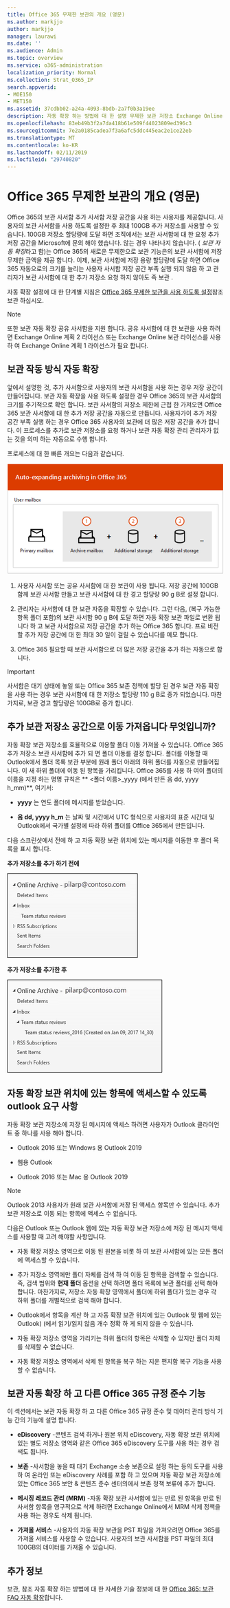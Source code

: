 ```yaml
---
title: Office 365 무제한 보관의 개요 (영문)
ms.author: markjjo
author: markjjo
manager: laurawi
ms.date: ''
ms.audience: Admin
ms.topic: overview
ms.service: o365-administration
localization_priority: Normal
ms.collection: Strat_O365_IP
search.appverid:
- MOE150
- MET150
ms.assetid: 37cdbb02-a24a-4093-8bdb-2a7f0b3a19ee
description: 자동 확장 하는 방법에 대 한 설명 무제한 보관 저장소 Exchange Online 사서함에 대 한 제공 Office 365의 보관,입니다.
ms.openlocfilehash: 83eb49b3f2a7da418b61e509f44023809ed396c3
ms.sourcegitcommit: 7e2a0185cadea7f3a6afc5ddc445eac2e1ce22eb
ms.translationtype: MT
ms.contentlocale: ko-KR
ms.lasthandoff: 02/11/2019
ms.locfileid: "29740820"
---
```

# <a name="overview-of-unlimited-archiving-in-office-365"></a>Office 365 무제한 보관의 개요 (영문)

Office 365의 보관 사서함 추가 사서함 저장 공간을 사용 하는 사용자를 제공합니다. 사용자의 보관 사서함을 사용 하도록 설정한 후 최대 100GB 추가 저장소를 사용할 수 있습니다. 100GB 저장소 할당량에 도달 하면 조직에서는 보관 사서함에 대 한 요청 추가 저장 공간을 Microsoft에 문의 해야 했습니다. 않는 경우 나타나지 않습니다. ( *보관 자동 확장*라고 함)는 Office 365의 새로운 무제한으로 보관 기능은의 보관 사서함에 저장 무제한 금액을 제공 합니다. 이제, 보관 사서함에 저장 용량 할당량에 도달 하면 Office 365 자동으로의 크기를 늘리는 사용자 사서함 저장 공간 부족 실행 되지 않음 하 고 관리자가 보관 사서함에 대 한 추가 저장소 요청 하지 않아도 즉 보관 .
  
자동 확장 설정에 대 한 단계별 지침은 [Office 365 무제한 보관을 사용 하도록 설정](enable-unlimited-archiving.md)참조 보관 하십시오.
  
> [!NOTE]
> 또한 보관 자동 확장 공유 사서함을 지원 합니다. 공유 사서함에 대 한 보관을 사용 하려면 Exchange Online 계획 2 라이선스 또는 Exchange Online 보관 라이선스를 사용 하 여 Exchange Online 계획 1 라이선스가 필요 합니다. 
  
## <a name="how-auto-expanding-archiving-works"></a>보관 작동 방식 자동 확장

앞에서 설명한 것, 추가 사서함으로 사용자의 보관 사서함을 사용 하는 경우 저장 공간이 만들어집니다. 보관 자동 확장을 사용 하도록 설정한 경우 Office 365의 보관 사서함의 크기를 주기적으로 확인 합니다. 보관 사서함의 저장소 제한에 근접 한 가져오면 Office 365 보관 사서함에 대 한 추가 저장 공간을 자동으로 만듭니다. 사용자가이 추가 저장 공간 부족 실행 하는 경우 Office 365 사용자의 보관에 더 많은 저장 공간을 추가 합니다. 이 프로세스를 추가로 보관 저장소를 요청 하거나 보관 자동 확장 관리 관리자가 없는 것을 의미 하는 자동으로 수행 합니다. 
  
프로세스에 대 한 빠른 개요는 다음과 같습니다.
  
![자동 확장 하는 보관 프로세스의 개요 (영문)](media/74355385-d990-44fe-8a87-6c3639d1f63f.png)
  
1. 사용자 사서함 또는 공유 사서함에 대 한 보관이 사용 됩니다. 저장 공간에 100GB 함께 보관 사서함 만들고 보관 사서함에 대 한 경고 할당량 90 g B로 설정 합니다.
    
2. 관리자는 사서함에 대 한 보관 자동을 확장할 수 있습니다. 그런 다음, (복구 가능한 항목 폴더 포함)의 보관 사서함 90 g B에 도달 하면 자동 확장 보관 파일로 변환 됩니다 하 고 보관 사서함으로 저장 공간을 추가 하는 Office 365 합니다. 프로 비전 할 추가 저장 공간에 대 한 최대 30 일이 걸릴 수 있습니다를 메모 합니다.
    
3. Office 365 필요할 때 보관 사서함으로 더 많은 저장 공간을 추가 하는 자동으로 합니다.
  
> [!IMPORTANT]
> 사서함은 대기 상태에 놓일 또는 Office 365 보존 정책에 할당 된 경우 보관 자동 확장을 사용 하는 경우 보관 사서함에 대 한 저장소 할당량 110 g B로 증가 되었습니다. 마찬가지로, 보관 경고 할당량은 100GB로 증가 합니다.

## <a name="what-gets-moved-to-the-additional-archive-storage-space"></a>추가 보관 저장소 공간으로 이동 가져옵니다 무엇입니까?

자동 확장 보관 저장소를 효율적으로 이용할 폴더 이동 가져올 수 있습니다. Office 365 추가 저장소 보관 사서함에 추가 되 면 폴더 이동를 결정 합니다. 폴더를 이동할 때 Outlook에서 폴더 목록 보관 부분에 원래 폴더 아래의 하위 폴더를 자동으로 만들어집니다. 이 새 하위 폴더에 이동 된 항목을 가리킵니다. Office 365를 사용 하 여이 폴더의 이름을 지정 하는 명명 규칙은 ** \<폴더 이름\>_yyyy (에서 만든 음 dd, yyyy h_mm)**, 여기서: 
  
- **yyyy** 는 연도 폴더에 메시지를 받았습니다. 
    
- **음 dd, yyyy h_m** 는 날짜 및 시간에서 UTC 형식으로 사용자의 표준 시간대 및 Outlook에서 국가별 설정에 따라 하위 폴더를 Office 365에서 만든입니다. 
    
다음 스크린샷에서 전에 하 고 자동 확장 보관 위치에 있는 메시지를 이동한 후 폴더 목록을 표시 합니다.
  
 **추가 저장소를 추가 하기 전에**
  
![자동 확장 보관 구축 하기 전에 보관 사서함의 폴더 목록](media/5d6d6420-e562-4912-aaab-1c111762b3f6.png)
  
 **추가 저장소를 추가한 후**
  
![자동 확장 보관 프로 비전 한 후에 보관 사서함의 폴더 목록](media/c03c5f51-23fa-4fc2-b887-7e7e5cce30da.png)
  
## <a name="outlook-requirements-for-accessing-items-in-an-auto-expanded-archive"></a>자동 확장 보관 위치에 있는 항목에 액세스할 수 있도록 outlook 요구 사항

자동 확장 보관 저장소에 저장 된 메시지에 액세스 하려면 사용자가 Outlook 클라이언트 중 하나를 사용 해야 합니다.
  
- Outlook 2016 또는 Windows 용 Outlook 2019
    
- 웹용 Outlook 
    
- Outlook 2016 또는 Mac 용 Outlook 2019 
    
> [!NOTE]
> Outlook 2013 사용자가 원래 보관 사서함에 저장 된 액세스 항목만 수 있습니다. 추가 보관 저장소로 이동 되는 항목에 액세스 수 없습니다. 
  
다음은 Outlook 또는 Outlook 웹에 있는 자동 확장 보관 저장소에 저장 된 메시지 액세스를 사용할 때 고려 해야할 사항입니다.
  
- 자동 확장 저장소 영역으로 이동 된 원본을 비롯 하 여 보관 사서함에 있는 모든 폴더에 액세스할 수 있습니다.
    
- 추가 저장소 영역에만 폴더 자체를 검색 하 여 이동 된 항목을 검색할 수 있습니다. 즉, 검색 범위와 **현재 폴더** 옵션을 선택 하려면 폴더 목록에 보관 폴더를 선택 해야 합니다. 마찬가지로, 저장소 자동 확장 영역에서 폴더에 하위 폴더가 있는 경우 각 하위 폴더를 개별적으로 검색 해야 합니다. 
    
- Outlook에서 항목을 계산 하 고 자동 확장 보관 위치에 있는 Outlook 및 웹에 있는 Outlook) (에서 읽기/읽지 않음 개수 정확 하 게 되지 않을 수 있습니다.
    
- 자동 확장 저장소 영역을 가리키는 하위 폴더의 항목은 삭제할 수 있지만 폴더 자체를 삭제할 수 없습니다.
    
- 자동 확장 저장소 영역에서 삭제 된 항목을 복구 하는 지운 편지함 복구 기능을 사용할 수 없습니다.
  
## <a name="auto-expanding-archiving-and-other-office-365-compliance-features"></a>보관 자동 확장 하 고 다른 Office 365 규정 준수 기능

이 섹션에서는 보관 자동 확장 하 고 다른 Office 365 규정 준수 및 데이터 관리 방식 기능 간의 기능에 설명 합니다.
  
- **eDiscovery** -콘텐츠 검색 하거나 원본 위치 eDiscovery, 자동 확장 보관 위치에 있는 별도 저장소 영역와 같은 Office 365 eDiscovery 도구를 사용 하는 경우 검색도 됩니다.
    
- **보존** -사서함을 놓을 때 대기 Exchange 소송 보존으로 설정 하는 등의 도구를 사용 하 여 온라인 또는 eDiscovery 사례를 포함 하 고 있으며 자동 확장 보관 저장소에 있는 Office 365 보안 & 콘텐츠 준수 센터의에서 보존 정책 보류에 추가 합니다.
    
- **메시징 레코드 관리 (MRM)** -자동 확장 보관 사서함에 있는 만료 된 항목을 만료 된 사서함 항목을 영구적으로 삭제 하려면 Exchange Online에서 MRM 삭제 정책을 사용 하는 경우도 삭제 됩니다.
    
- **가져올 서비스** -사용자의 자동 확장 보관을 PST 파일을 가져오려면 Office 365를 가져올 서비스를 사용할 수 있습니다. 사용자의 보관 사서함을 PST 파일의 최대 100GB의 데이터를 가져올 수 있습니다. 

## <a name="more-information"></a>추가 정보

보관, 참조 자동 확장 하는 방법에 대 한 자세한 기술 정보에 대 한 [Office 365: 보관 FAQ 자동 확장](https://blogs.technet.microsoft.com/exchange/2018/04/09/office-365-auto-expanding-archives-faq/)합니다.